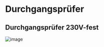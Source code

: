 # Durchgangsprüfer
## Durchgangsprüfer 230V-fest


![image](https://github.com/frankyhub/Durchgangspruefer/blob/master/Durchgangspr%C3%BCfer%20230V-fest.png)
